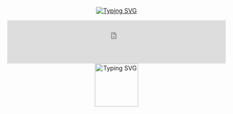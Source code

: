 
<div align="center">
  
[![Typing SVG](https://readme-typing-svg.herokuapp.com/?color=9AA6B2&lines=Hi+There+I’m+SyOoOnee!&font=Redressed&size=40)](https://git.io/typing-svg)

<div align="center">
  <iframe src="https://readme-typing-svg.herokuapp.com/?color=9AA6B2&lines=Hi+There!&font=Redressed&size=40" frameborder="0" style="width: 100%; height: 100px; max-width: 100%;"></iframe>

  <div align="center" style="height: auto; overflow: visible;">
  <img src="https://readme-typing-svg.herokuapp.com/?color=9AA6B2&lines=Hi+There!&font=Redressed&size=40" alt="Typing SVG" style="height: 100px; overflow: visible;">
</div>

</div>

</div>

</div>

</div> 

<!--
**SyOoOnee/SyOoOnee** is a ✨ _special_ ✨ repository because its `README.md` (this file) appears on your GitHub profile.

Here are some ideas to get you started:

- 🔭 I’m currently working on ...
- 🌱 I’m currently learning ...
- 👯 I’m looking to collaborate on ...
- 🤔 I’m looking for help with ...
- 💬 Ask me about ...
- 📫 How to reach me: ...
- 😄 Pronouns: ...
- ⚡ Fun fact: ...
-->
